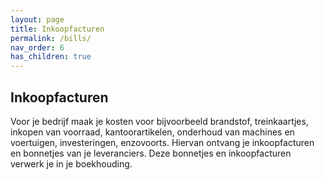 ```yaml
---
layout: page
title: Inkoopfacturen
permalink: /bills/
nav_order: 6
has_children: true
---
```


## Inkoopfacturen
Voor je bedrijf maak je kosten voor bijvoorbeeld brandstof, treinkaartjes, inkopen
van voorraad, kantoorartikelen, onderhoud van machines en voertuigen, investeringen,
enzovoorts. Hiervan ontvang je inkoopfacturen en bonnetjes van je leveranciers.
Deze bonnetjes en inkoopfacturen verwerk je in je boekhouding.


